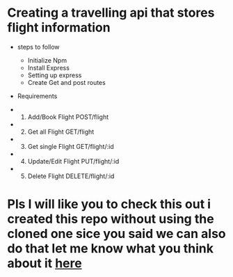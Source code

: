 # Creating a travelling api that stores flight information
* steps to follow
    * Initialize Npm
    * Install Express
    * Setting up express
    * Create Get and post routes

* Requirements

* 1. Add/Book Flight        POST/flight
* 2. Get all Flight         GET/flight
* 3. Get single Flight      GET/flight/:id
* 4. Update/Edit Flight     PUT/flight/:id
* 5. Delete Flight          DELETE/flight/:id

# Pls I will like you to check this out i created this repo without using the cloned one sice you said we can also do that  let me know what you think about it [here](https://github.com/Tazmah/flight-api-2)
